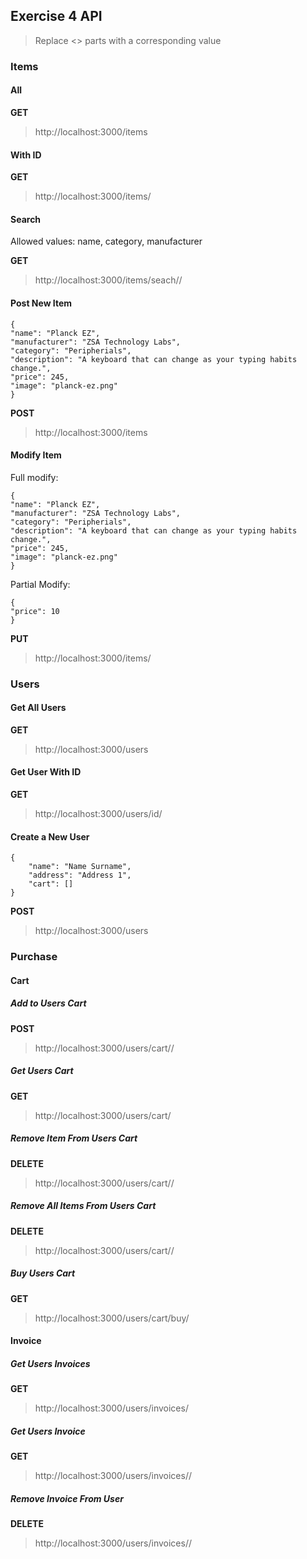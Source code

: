 ## Exercise 4 API

> Replace <> parts with a corresponding value

### Items
#### All

**GET**
> http://localhost:3000/items

#### With ID

**GET**
> http://localhost:3000/items/<itemId>

#### Search

Allowed <key> values: name, category, manufacturer

**GET**
> http://localhost:3000/items/seach/<key>/<value>

#### Post New Item

```
{
"name": "Planck EZ",
"manufacturer": "ZSA Technology Labs",
"category": "Peripherials",
"description": "A keyboard that can change as your typing habits change.",
"price": 245,
"image": "planck-ez.png"
}
```

**POST**
> http://localhost:3000/items

#### Modify Item

Full modify:

```
{
"name": "Planck EZ",
"manufacturer": "ZSA Technology Labs",
"category": "Peripherials",
"description": "A keyboard that can change as your typing habits change.",
"price": 245,
"image": "planck-ez.png"
}
```

Partial Modify:

```
{
"price": 10
}
```

**PUT**
> http://localhost:3000/items/<itemId>


### Users

#### Get All Users

**GET**
> http://localhost:3000/users

#### Get User With ID

**GET**
> http://localhost:3000/users/id/<userId>

#### Create a New User

```
{
    "name": "Name Surname",
    "address": "Address 1",
    "cart": []
}
```

**POST**
> http://localhost:3000/users


### Purchase

#### Cart

##### Add to Users Cart

**POST**
> http://localhost:3000/users/cart/<userId>/<itemId>

##### Get Users Cart

**GET**
> http://localhost:3000/users/cart/<userId>

##### Remove Item From Users Cart

**DELETE**
> http://localhost:3000/users/cart/<userId>/<itemId>

##### Remove All Items From Users Cart

**DELETE**
> http://localhost:3000/users/cart/<userId>/<itemId>

##### Buy Users Cart

**GET**
> http://localhost:3000/users/cart/buy/<userId>


#### Invoice

##### Get Users Invoices

**GET**
> http://localhost:3000/users/invoices/<userId>

##### Get Users Invoice

**GET**
> http://localhost:3000/users/invoices/<userId>/<invoiceId>

##### Remove Invoice From User

**DELETE**
> http://localhost:3000/users/invoices/<userId>/<invoiceId>
